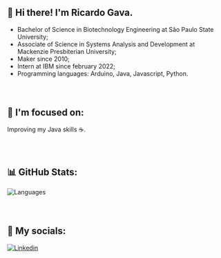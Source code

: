 ## 👋 Hi there! I'm Ricardo Gava.
- Bachelor of Science in Biotechnology Engineering at São Paulo State University;
- Associate of Science in Systems Analysis and Development at Mackenzie Presbiterian University;
- Maker since 2010;
- Intern at IBM since february 2022;
- Programming languages: Arduino, Java, Javascript, Python.
###### &nbsp;
## 🧐 I'm focused on:
 Improving my Java skills ☕.
 ###### &nbsp;
## 📊 GitHub Stats:
![Languages](https://github-readme-stats.vercel.app/api/top-langs/?username=ricardogava&langs_count=10&layout=compact&theme=dracula)
###### &nbsp;
## 🤝 My socials:
[![Linkedin](https://img.shields.io/badge/LinkedIn-0077B5?style=for-the-badge&logo=linkedin&logoColor=white)](https://www.linkedin.com/in/ricardogava/)
